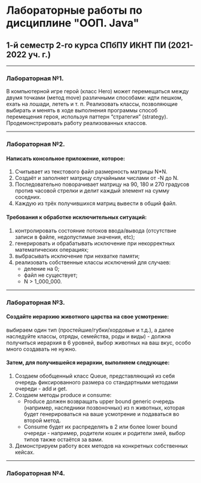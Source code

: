 # Лабораторные работы по дисциплине "ООП. Java"
## 1-й семестр 2-го курса СПбПУ ИКНТ ПИ (2021-2022 уч. г.)
---
### Лабораторная №1.
   В компьютерной игре герой (класс Hero) может перемещаться между 
двумя  точками  (метод  move)  различными  способами:  идти  пешком, 
ехать  на  лошади,  лететь  и  т. п.  Реализовать  классы,  позволяющие 
выбирать и менять в ходе выполнения программы способ перемещения 
героя,  используя  паттерн  “стратегия”  (strategy).  Продемонстрировать 
работу реализованных классов.
___
### Лабораторная №2.
#### Написать консольное приложение, которое: 
1.  Считывает из текстового файл размерность матрицы N*N. 
1.  Создаёт и заполняет матрицу случайными числами от -N до N. 
1.  Последовательно поворачивает матрицу на 90, 180 и 270 градусов 
против  часовой  стрелки  и  делит  каждый  элемент  на  сумму 
соседних. 
1.  Каждую из трёх получившихся матриц вывести в общий файл.

#### Требования к обработке исключительных ситуаций: 
1.  контролировать  состояние  потоков  ввода/вывода  (отсутствие 
записи в файле, недопустимые значения, etc); 
1.  генерировать  и  обрабатывать  исключение  при  некорректных 
математических операциях; 
1.  выбрасывать исключение при нехватке памяти; 
1.  реализовать собственные классы исключений для случаев:
     * деление на 0;
     * файл не существует;
     * N > 1_000_000.
---
### Лабораторная №3.
#### Создайте иерархию животного царства на свое усмотрение:
выбираем один  тип  (простейшие/губки/хордовые  и т.д.),  а  далее  наследуйте 
классы, отряды, семейства, роды и виды) - должна получиться иерархия 
в 6 уровней, выбор животных на ваш вкус, особо много создавать не 
нужно. 
#### Затем, для получившейся иерархии, выполняем следующее: 
1. Создаем  обобщенный класс  Queue,  представляющий  из  себя 
очередь  фиксированного  размера  со  стандартными  методами 
очереди - add и get.
1. Создаем  методы  produce  и  consume:  
     * Produce должен возвращать upper bound generic очередь (например, наследники 
позвоночных) из n животных, которая будет генерироваться на 
ваше усмотрение и подаваться во второй метод. 
      * Consume будет их распределять  в  2  или  более lower bound очереди - например, 
родители кошек и родители змей, выбор типов также остаётся за 
вами.
3. Демонстрируем работу всех методов на конкретных собственных 
кейсах.
---
### Лабораторная №4.
